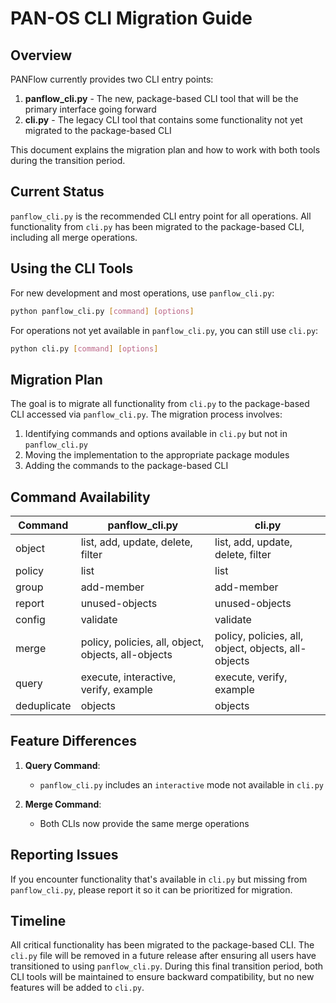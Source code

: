 # PAN-OS CLI Migration Guide

## Overview

PANFlow currently provides two CLI entry points:

1. **panflow_cli.py** - The new, package-based CLI tool that will be the primary interface going forward
2. **cli.py** - The legacy CLI tool that contains some functionality not yet migrated to the package-based CLI

This document explains the migration plan and how to work with both tools during the transition period.

## Current Status

`panflow_cli.py` is the recommended CLI entry point for all operations. All functionality from `cli.py` has been migrated to the package-based CLI, including all merge operations.

## Using the CLI Tools

For new development and most operations, use `panflow_cli.py`:

```bash
python panflow_cli.py [command] [options]
```

For operations not yet available in `panflow_cli.py`, you can still use `cli.py`:

```bash
python cli.py [command] [options]
```

## Migration Plan

The goal is to migrate all functionality from `cli.py` to the package-based CLI accessed via `panflow_cli.py`. The migration process involves:

1. Identifying commands and options available in `cli.py` but not in `panflow_cli.py`
2. Moving the implementation to the appropriate package modules
3. Adding the commands to the package-based CLI

## Command Availability

| Command | panflow_cli.py | cli.py |
|---------|---------------|--------|
| object | list, add, update, delete, filter | list, add, update, delete, filter |
| policy | list | list |
| group | add-member | add-member |
| report | unused-objects | unused-objects |
| config | validate | validate |
| merge | policy, policies, all, object, objects, all-objects | policy, policies, all, object, objects, all-objects |
| query | execute, interactive, verify, example | execute, verify, example |
| deduplicate | objects | objects |

## Feature Differences

1. **Query Command**:
   - `panflow_cli.py` includes an `interactive` mode not available in `cli.py`
   
2. **Merge Command**:
   - Both CLIs now provide the same merge operations

## Reporting Issues

If you encounter functionality that's available in `cli.py` but missing from `panflow_cli.py`, please report it so it can be prioritized for migration.

## Timeline

All critical functionality has been migrated to the package-based CLI. The `cli.py` file will be removed in a future release after ensuring all users have transitioned to using `panflow_cli.py`. During this final transition period, both CLI tools will be maintained to ensure backward compatibility, but no new features will be added to `cli.py`.